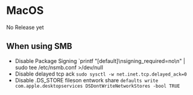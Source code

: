 # MacOS

No Release yet

## When using SMB
- Disable Package Signing `printf "[default]\nsigning_required=no\n" | sudo tee /etc/nsmb.conf >/dev/null
- Disable delayed tcp ack `sudo sysctl -w net.inet.tcp.delayed_ack=0`
- Disable .DS_STORE fileson entwork share `defaults write com.apple.desktopservices DSDontWriteNetworkStores -bool TRUE`
